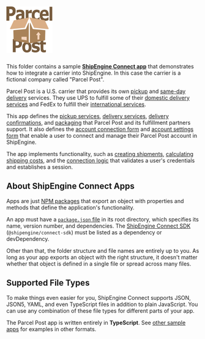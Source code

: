 ![Parcel Post](logo.svg)
=====================================================

This folder contains a sample [**ShipEngine Connect app**](https://www.shipengine.com/docs/integration-platform/) that demonstrates how to integrate a carrier into ShipEngine. In this case the carrier is a fictional company called "Parcel Post".

Parcel Post is a U.S. carrier that provides its own [pickup](./src/definitions/pickup-services.ts) and [same-day delivery](./src/definitions/delivery-services/same-day.ts) services. They use UPS to fulfill some of their [domestic delivery services](./src/definitions/delivery-services/domestic-standard.ts) and FedEx to fulfill their [international services](./src/definitions/delivery-services/international-priority.ts).

This app defines the [pickup services](./src/definitions/pickup-services.ts), [delivery services](./src/definitions/delivery-services), [delivery confirmations](./src/definitions/delivery-confirmations.ts), and [packaging](./src/definitions/packaging) that Parcel Post and its fulfillment partners support. It also defines the [account connection form](./src/forms/connect.ts) and [account settings form](./src/forms/settings.ts) that enable a user to connect and manage their Parcel Post account in ShipEngine.

The app implements functionality, such as [creating shipments](./src/methods/create-shipment.ts), [calculating shipping costs](./src/methods/rate-shipment.ts), and the [connection logic](./src/methods/connect.ts) that validates a user's credentials and establishes a session.



About ShipEngine Connect Apps
--------------------------------------------
Apps are just [NPM packages](https://docs.npmjs.com/about-packages-and-modules) that export an object with properties and methods that define the application's functionality.

An app must have a [`package.json` file](https://docs.npmjs.com/files/package.json) in its root directory, which specifies its name, version number, and dependencies. The [ShipEngine Connect SDK](https://www.npmjs.com/package/@shipengine/connect-sdk) (`@shipengine/connect-sdk`) must be listed as a dependency or devDependency.

Other than that, the folder structure and file names are entirely up to you.  As long as your app exports an object with the right structure, it doesn't matter whether that object is defined in a single file or spread across many files.



Supported File Types
----------------------------
To make things even easier for you, ShipEngine Connect supports JSON, JSON5, YAML, and even TypeScript files in addition to plain JavaScript. You can use any combination of these file types for different parts of your app.

The Parcel Post app is written entirely in **TypeScript**. See [other sample apps](../README.md) for examples in other formats.
